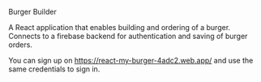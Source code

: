 Burger Builder

A React application that enables building and ordering of a burger.
Connects to a firebase backend for authentication and saving of burger orders.

You can sign up on https://react-my-burger-4adc2.web.app/ and use the same credentials to sign in.

